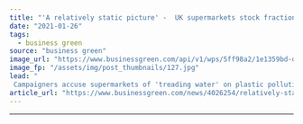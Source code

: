 ```yaml
---
title: "'A relatively static picture' -  UK supermarkets stock fractionally more plastic in 2019 than two years prior"
date: "2021-01-26"
tags: 
  - business green
source: "business green"
image_url: "https://www.businessgreen.com/api/v1/wps/5ff98a2/1e1359bd-d038-4436-a00c-3bd3d05c8f2d/10/sainsbury-s-trolley-185x114.jpg"
image_fp: "/assets/img/post_thumbnails/127.jpg"
lead: "
 Campaigners accuse supermarkets of 'treading water' on plastic pollution, while pressure builds on MPs to accept amendmends to Environment Bill that would see the UK adopt legally-binding plastics reduction targets  ..."
article_url: "https://www.businessgreen.com/news/4026254/relatively-static-picture-uk-supermarkets-stock-fractionally-plastic-2019-prior"
---
```


---
